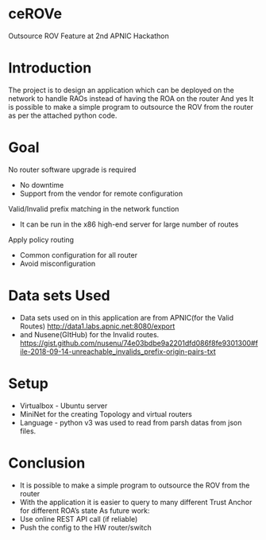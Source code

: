 # ceROVe
Outsource ROV Feature at 2nd APNIC Hackathon
# Introduction
The project is to design an application which can be deployed on the network to handle RAOs instead of having the ROA on the router
And yes It is possible to make a simple program to outsource the ROV from the router as per the attached python code.
# Goal
No router software upgrade is required
- No downtime
- Support from the vendor for remote configuration

Valid/Invalid prefix matching in the network function
- It can be run in the x86 high-end server for large number of routes

Apply policy routing
- Common configuration for all router
- Avoid misconfiguration

# Data sets Used
- Data sets used on in this application are from APNIC(for the Valid Routes)
 http://data1.labs.apnic.net:8080/export
 - and Nusene(GItHub) for the Invalid routes.
 https://gist.github.com/nusenu/74e03bdbe9a2201dfd086f8fe9301300#file-2018-09-14-unreachable_invalids_prefix-origin-pairs-txt
 
# Setup
- Virtualbox - Ubuntu server
- MiniNet for the creating Topology and virtual routers
- Language - python v3 was used to read from parsh datas from json files.
# Conclusion
- It is possible to make a simple program to outsource the ROV from the router 
- With the application it is easier to query to many different Trust Anchor for different ROA’s state
As future work:
- Use online REST API call (if reliable)
- Push the config to the HW router/switch
